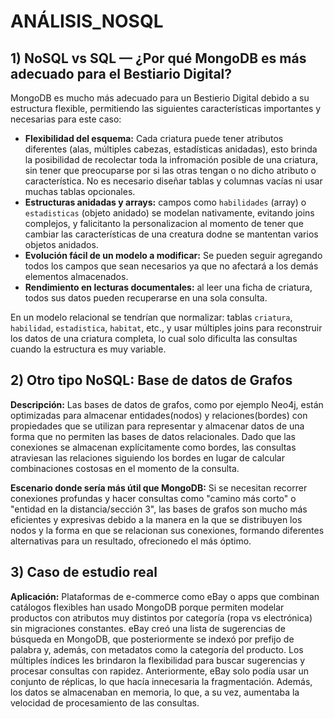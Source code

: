# ANÁLISIS_NOSQL

## 1) NoSQL vs SQL — ¿Por qué MongoDB es más adecuado para el Bestiario Digital?

MongoDB es mucho más adecuado para un Bestierio Digital debido a su estructura flexible, permitiendo las siguientes características importantes y necesarias para este caso:

- **Flexibilidad del esquema:** Cada criatura puede tener atributos diferentes (alas, múltiples cabezas, estadísticas anidadas), esto brinda la posibilidad de recolectar toda la infromación posible de una criatura, sin tener que preocuparse por si las otras tengan o no dicho atributo o característica. No es necesario diseñar tablas y columnas vacías ni usar muchas tablas opcionales.
- **Estructuras anidadas y arrays:** campos como `habilidades` (array) o `estadisticas` (objeto anidado) se modelan nativamente, evitando joins complejos, y falicitanto la personalizacion al momento de tener que cambiar las características de una creatura dodne se mantentan varios objetos anidados.
- **Evolución fácil de un modelo a modificar:** Se pueden seguir agregando todos los campos que sean necesarios ya que no afectará a los demás elementos almacenados.
- **Rendimiento en lecturas documentales:** al leer una ficha de criatura, todos sus datos pueden recuperarse en una sola consulta.


En un modelo relacional se tendrían que normalizar: tablas `criatura`, `habilidad`, `estadistica`, `habitat`, etc., y usar múltiples joins para reconstruir los datos de una criatura completa, lo cual solo dificulta las consultas cuando la estructura es muy variable.


## 2) Otro tipo NoSQL: Base de datos de Grafos


**Descripción:** Las bases de datos de grafos, como por ejemplo Neo4j, están optimizadas para almacenar entidades(nodos) y relaciones(bordes) con propiedades que se utilizan para representar y almacenar datos de una forma que no permiten las bases de datos relacionales.
Dado que las conexiones se almacenan explícitamente como bordes, las consultas atraviesan las relaciones siguiendo los bordes en lugar de calcular combinaciones costosas en el momento de la consulta.


**Escenario donde sería más útil que MongoDB:** Si se necesitan recorrer conexiones profundas y hacer consultas como "camino más corto" o "entidad en la distancia/sección 3", las bases de grafos son mucho más eficientes y expresivas debido a la manera en la que se distribuyen los nodos y la forma en que se relacionan sus conexiones, formando diferentes alternativas para un resultado, ofrecionedo el más óptimo.


## 3) Caso de estudio real


**Aplicación:** Plataformas de e-commerce como eBay o apps que combinan catálogos flexibles han usado MongoDB porque permiten modelar productos con atributos muy distintos por categoría (ropa vs electrónica) sin migraciones constantes. eBay creó una lista de sugerencias de búsqueda en MongoDB, que posteriormente se indexó por prefijo de palabra y, además, con metadatos como la categoría del producto. Los múltiples índices les brindaron la flexibilidad para buscar sugerencias y procesar consultas con rapidez. Anteriormente, eBay solo podía usar un conjunto de réplicas, lo que hacía innecesaria la fragmentación. Además, los datos se almacenaban en memoria, lo que, a su vez, aumentaba la velocidad de procesamiento de las consultas.



